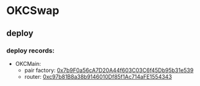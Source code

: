 # OKCSwap


## deploy


  ### deploy records:
- OKCMain:
  - pair factory: [0x7b9F0a56cA7D20A44f603C03C6f45Db95b31e539](https://www.oklink.com/en/okc/address/0x7b9F0a56cA7D20A44f603C03C6f45Db95b31e539)
  - router: [0xc97b81B8a38b9146010Df85f1Ac714aFE1554343](https://www.oklink.com/en/okc/address/0xc97b81B8a38b9146010Df85f1Ac714aFE1554343)
 